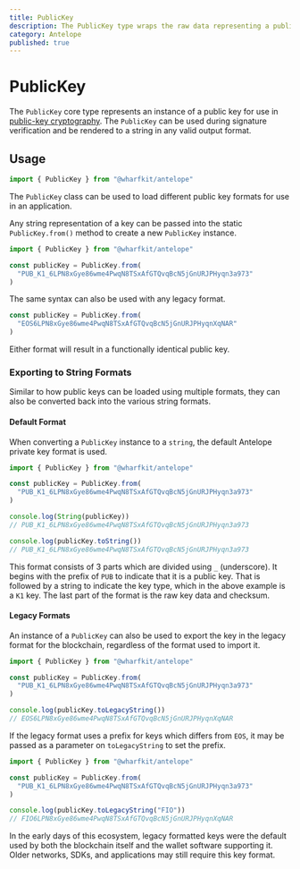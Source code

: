 ```yaml
---
title: PublicKey
description: The PublicKey type wraps the raw data representing a public key, which can be used to output it in multiple formats.
category: Antelope
published: true
---
```


# PublicKey

The `PublicKey` core type represents an instance of a public key for use in [public-key cryptography](https://en.wikipedia.org/wiki/Public-key_cryptography). The `PublicKey` can be used during signature verification and be rendered to a string in any valid output format.

## Usage

```ts
import { PublicKey } from "@wharfkit/antelope"
```

The `PublicKey` class can be used to load different public key formats for use in an application.

Any string representation of a key can be passed into the static `PublicKey.from()` method to create a new `PublicKey` instance.

```ts
import { PublicKey } from "@wharfkit/antelope"

const publicKey = PublicKey.from(
  "PUB_K1_6LPN8xGye86wme4PwqN8TSxAfGTQvqBcN5jGnURJPHyqn3a973"
)
```

The same syntax can also be used with any legacy format.

```ts
const publicKey = PublicKey.from(
  "EOS6LPN8xGye86wme4PwqN8TSxAfGTQvqBcN5jGnURJPHyqnXqNAR"
)
```

Either format will result in a functionally identical public key.

### Exporting to String Formats

Similar to how public keys can be loaded using multiple formats, they can also be converted back into the various string formats.

#### Default Format

When converting a `PublicKey` instance to a `string`, the default Antelope private key format is used.

```ts
import { PublicKey } from "@wharfkit/antelope"

const publicKey = PublicKey.from(
  "PUB_K1_6LPN8xGye86wme4PwqN8TSxAfGTQvqBcN5jGnURJPHyqn3a973"
)

console.log(String(publicKey))
// PUB_K1_6LPN8xGye86wme4PwqN8TSxAfGTQvqBcN5jGnURJPHyqn3a973

console.log(publicKey.toString())
// PUB_K1_6LPN8xGye86wme4PwqN8TSxAfGTQvqBcN5jGnURJPHyqn3a973
```

This format consists of 3 parts which are divided using `_` (underscore). It begins with the prefix of `PUB` to indicate that it is a public key. That is followed by a string to indicate the key type, which in the above example is a `K1` key. The last part of the format is the raw key data and checksum.

#### Legacy Formats

An instance of a `PublicKey` can also be used to export the key in the legacy format for the blockchain, regardless of the format used to import it.

```ts
import { PublicKey } from "@wharfkit/antelope"

const publicKey = PublicKey.from(
  "PUB_K1_6LPN8xGye86wme4PwqN8TSxAfGTQvqBcN5jGnURJPHyqn3a973"
)

console.log(publicKey.toLegacyString())
// EOS6LPN8xGye86wme4PwqN8TSxAfGTQvqBcN5jGnURJPHyqnXqNAR
```

If the legacy format uses a prefix for keys which differs from `EOS`, it may be passed as a parameter on `toLegacyString` to set the prefix.

```ts
import { PublicKey } from "@wharfkit/antelope"

const publicKey = PublicKey.from(
  "PUB_K1_6LPN8xGye86wme4PwqN8TSxAfGTQvqBcN5jGnURJPHyqn3a973"
)

console.log(publicKey.toLegacyString("FIO"))
// FIO6LPN8xGye86wme4PwqN8TSxAfGTQvqBcN5jGnURJPHyqnXqNAR
```

In the early days of this ecosystem, legacy formatted keys were the default used by both the blockchain itself and the wallet software supporting it. Older networks, SDKs, and applications may still require this key format.
